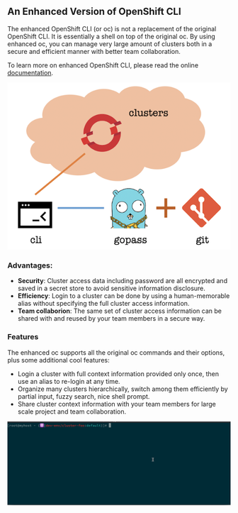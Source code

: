 ## An Enhanced Version of OpenShift CLI

The enhanced OpenShift CLI (or oc) is not a replacement of the original OpenShift CLI. It is essentially a shell on top of the original oc. By using enhanced oc, you can manage very large amount of clusters both in a secure and efficient manner with better team collaboration.

To learn more on enhanced OpenShift CLI, please read the online [documentation](https://morningspace.github.io/oc/docs/).

![](docs/assets/architecture.png)

### Advantages:

* **Security**: Cluster access data including password are all encrypted and saved in a secret store to avoid sensitive information disclosure.
* **Efficiency**: Login to a cluster can be done by using a human-memorable alias without specifying the full cluster access information.
* **Team collaborion**: The same set of cluster access information can be shared with and reused by your team members in a secure way.

### Features

The enhanced oc supports all the original oc commands and their options, plus some additional cool features:

* Login a cluster with full context information provided only once, then use an alias to re-login at any time.
* Organize many clusters hierarchically, switch among them efficiently by partial input, fuzzy search, nice shell prompt.
* Share cluster context information with your team members for large scale project and team collaboration.

![](docs/assets/demo.gif)
